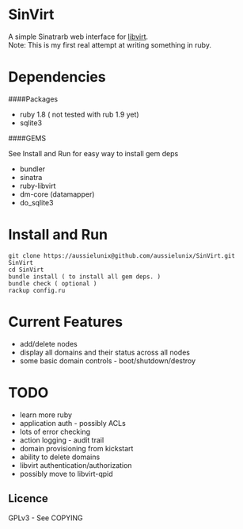 # SinVirt

A simple Sinatrarb web interface for [libvirt](http://libvirt.org/).  
Note: This is my first real attempt at writing something in ruby.

# Dependencies

####Packages
* ruby 1.8 ( not tested with rub 1.9 yet)
* sqlite3

####GEMS

See Install and Run for easy way to install gem deps

* bundler
* sinatra
* ruby-libvirt
* dm-core (datamapper)
* do_sqlite3

# Install and Run

    git clone https://aussielunix@github.com/aussielunix/SinVirt.git SinVirt
    cd SinVirt
    bundle install ( to install all gem deps. )
    bundle check ( optional )
    rackup config.ru

# Current Features

* add/delete nodes
* display all domains and their status across all nodes
* some basic domain controls - boot/shutdown/destroy

# TODO

* learn more ruby
* application auth - possibly ACLs
* lots of error checking
* action logging - audit trail
* domain provisioning from kickstart
* ability to delete domains
* libvirt authentication/authorization
* possibly move to libvirt-qpid

Licence
-------

GPLv3 - See COPYING
